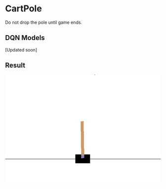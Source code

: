 # CartPole

Do not drop the pole until game ends.

## DQN Models

[Updated soon]

## Result

![result of cartpole](./Result/CartPoleResult.apng)